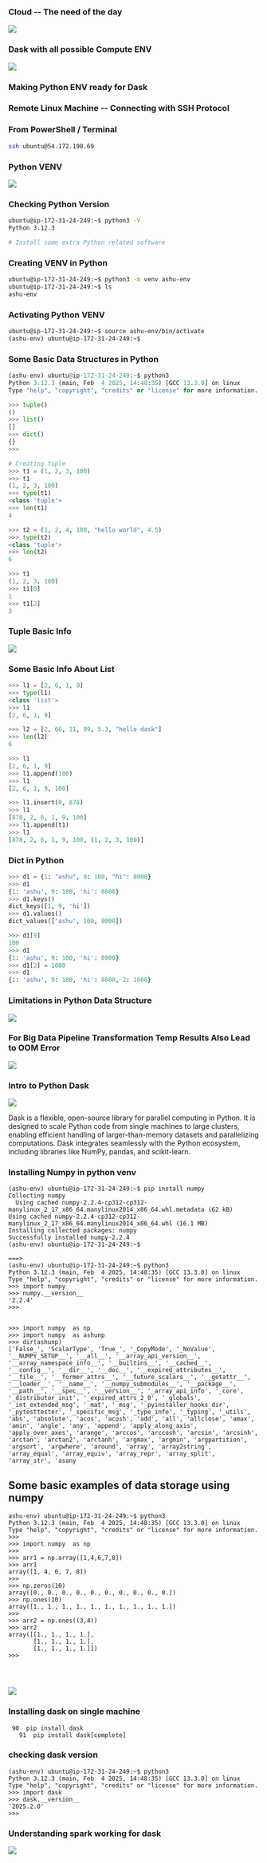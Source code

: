 ### Cloud -- The need of the day 

<img src="cl1.png">

### Dask with all possible Compute ENV 

<img src="cl2.png">

### Making Python ENV ready for Dask 

### Remote Linux Machine -- Connecting with SSH Protocol 

### From PowerShell / Terminal 
```sh
ssh ubuntu@54.172.190.69
```

### Python VENV 

<img src="cl3.png">

### Checking Python Version 

```sh
ubuntu@ip-172-31-24-249:~$ python3 -V
Python 3.12.3

# Install some extra Python related software 
```

### Creating VENV in Python 

```sh
ubuntu@ip-172-31-24-249:~$ python3 -m venv ashu-env 
ubuntu@ip-172-31-24-249:~$ ls
ashu-env
```

### Activating Python VENV 

```sh
ubuntu@ip-172-31-24-249:~$ source ashu-env/bin/activate
(ashu-env) ubuntu@ip-172-31-24-249:~$ 
```

### Some Basic Data Structures in Python 

```python
(ashu-env) ubuntu@ip-172-31-24-249:~$ python3
Python 3.12.3 (main, Feb  4 2025, 14:48:35) [GCC 13.3.0] on linux
Type "help", "copyright", "credits" or "license" for more information.

>>> tuple()
()
>>> list()
[]
>>> dict()
{}
>>> 

# Creating tuple 
>>> t1 = (1, 2, 3, 100)
>>> t1
(1, 2, 3, 100)
>>> type(t1)
<class 'tuple'>
>>> len(t1)
4

>>> t2 = (1, 2, 4, 100, "hello world", 4.5)
>>> type(t2)
<class 'tuple'>
>>> len(t2)
6

>>> t1
(1, 2, 3, 100)
>>> t1[0]
1
>>> t1[2]
3
```

### Tuple Basic Info 

<img src="tup1.png">

### Some Basic Info About List 

```python
>>> l1 = [2, 6, 1, 9]
>>> type(l1)
<class 'list'>
>>> l1
[2, 6, 1, 9]

>>> l2 = [2, 66, 11, 99, 5.3, "hello dask"]
>>> len(l2)
6

>>> l1
[2, 6, 1, 9]
>>> l1.append(100)
>>> l1
[2, 6, 1, 9, 100]

>>> l1.insert(0, 878)
>>> l1
[878, 2, 6, 1, 9, 100]
>>> l1.append(t1)
>>> l1
[878, 2, 6, 1, 9, 100, (1, 2, 3, 100)]
```

### Dict in Python 

```python
>>> d1 = {1: "ashu", 9: 100, "hi": 8000}
>>> d1
{1: 'ashu', 9: 100, 'hi': 8000}
>>> d1.keys()
dict_keys([1, 9, 'hi'])
>>> d1.values()
dict_values(['ashu', 100, 8000])

>>> d1[9]
100
>>> d1
{1: 'ashu', 9: 100, 'hi': 8000}
>>> d1[2] = 1000
>>> d1
{1: 'ashu', 9: 100, 'hi': 8000, 2: 1000}
```

### Limitations in Python Data Structure 

<img src="ds1.png">

### For Big Data Pipeline Transformation Temp Results Also Lead to OOM Error 

<img src="ds2.png">

### Intro to Python Dask 

<img src="ds3.png">

Dask is a flexible, open-source library for parallel computing in Python. It is designed to scale Python code from single machines to large clusters, enabling efficient handling of larger-than-memory datasets and parallelizing computations. Dask integrates seamlessly with the Python ecosystem, including libraries like NumPy, pandas, and scikit-learn.

### Installing Numpy in python venv 

```
(ashu-env) ubuntu@ip-172-31-24-249:~$ pip install numpy 
Collecting numpy
  Using cached numpy-2.2.4-cp312-cp312-manylinux_2_17_x86_64.manylinux2014_x86_64.whl.metadata (62 kB)
Using cached numpy-2.2.4-cp312-cp312-manylinux_2_17_x86_64.manylinux2014_x86_64.whl (16.1 MB)
Installing collected packages: numpy
Successfully installed numpy-2.2.4
(ashu-env) ubuntu@ip-172-31-24-249:~$ 

===>
(ashu-env) ubuntu@ip-172-31-24-249:~$ python3
Python 3.12.3 (main, Feb  4 2025, 14:48:35) [GCC 13.3.0] on linux
Type "help", "copyright", "credits" or "license" for more information.
>>> import numpy
>>> numpy.__version__
'2.2.4'
>>> 


>>> import numpy  as np 
>>> import numpy  as ashunp
>>> dir(ashunp)
['False_', 'ScalarType', 'True_', '_CopyMode', '_NoValue', '__NUMPY_SETUP__', '__all__', '__array_api_version__', '__array_namespace_info__', '__builtins__', '__cached__', '__config__', '__dir__', '__doc__', '__expired_attributes__', '__file__', '__former_attrs__', '__future_scalars__', '__getattr__', '__loader__', '__name__', '__numpy_submodules__', '__package__', '__path__', '__spec__', '__version__', '_array_api_info', '_core', '_distributor_init', '_expired_attrs_2_0', '_globals', '_int_extended_msg', '_mat', '_msg', '_pyinstaller_hooks_dir', '_pytesttester', '_specific_msg', '_type_info', '_typing', '_utils', 'abs', 'absolute', 'acos', 'acosh', 'add', 'all', 'allclose', 'amax', 'amin', 'angle', 'any', 'append', 'apply_along_axis', 'apply_over_axes', 'arange', 'arccos', 'arccosh', 'arcsin', 'arcsinh', 'arctan', 'arctan2', 'arctanh', 'argmax', 'argmin', 'argpartition', 'argsort', 'argwhere', 'around', 'array', 'array2string', 'array_equal', 'array_equiv', 'array_repr', 'array_split', 'array_str', 'asany

```

## Some basic examples of data storage using numpy 

```
ashu-env) ubuntu@ip-172-31-24-249:~$ python3
Python 3.12.3 (main, Feb  4 2025, 14:48:35) [GCC 13.3.0] on linux
Type "help", "copyright", "credits" or "license" for more information.
>>> 
>>> import numpy  as np 
>>> 
>>> arr1 = np.array([1,4,6,7,8])
>>> arr1
array([1, 4, 6, 7, 8])
>>> 
>>> np.zeros(10)
array([0., 0., 0., 0., 0., 0., 0., 0., 0., 0.])
>>> np.ones(10)
array([1., 1., 1., 1., 1., 1., 1., 1., 1., 1.])
>>> 
>>> arr2 = np.ones((3,4))
>>> arr2
array([[1., 1., 1., 1.],
       [1., 1., 1., 1.],
       [1., 1., 1., 1.]])
>>> 




```

<img src="np1.png">


### Installing dask on single machine 

```
 90  pip install dask 
   91  pip install dask[complete] 
```

### checking dask version 

```
(ashu-env) ubuntu@ip-172-31-24-249:~$ python3
Python 3.12.3 (main, Feb  4 2025, 14:48:35) [GCC 13.3.0] on linux
Type "help", "copyright", "credits" or "license" for more information.
>>> import dask
>>> dask.__version__
'2025.2.0'
>>> 

```

### Understanding spark working for dask 

<img src="dask1.png">


